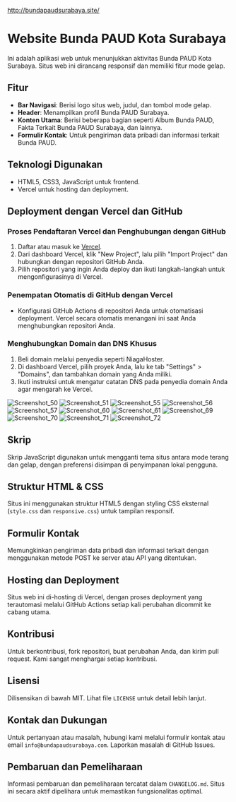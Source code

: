 http://bundapaudsurabaya.site/

# Website Bunda PAUD Kota Surabaya

Ini adalah aplikasi web untuk menunjukkan aktivitas Bunda PAUD Kota Surabaya. Situs web ini dirancang responsif dan memiliki fitur mode gelap.

## Fitur

- **Bar Navigasi**: Berisi logo situs web, judul, dan tombol mode gelap.
- **Header**: Menampilkan profil Bunda PAUD Surabaya.
- **Konten Utama**: Berisi beberapa bagian seperti Album Bunda PAUD, Fakta Terkait Bunda PAUD Surabaya, dan lainnya.
- **Formulir Kontak**: Untuk pengiriman data pribadi dan informasi terkait Bunda PAUD.

## Teknologi Digunakan

- HTML5, CSS3, JavaScript untuk frontend.
- Vercel untuk hosting dan deployment.

## Deployment dengan Vercel dan GitHub

### Proses Pendaftaran Vercel dan Penghubungan dengan GitHub

1. Daftar atau masuk ke [Vercel](https://vercel.com).
2. Dari dashboard Vercel, klik "New Project", lalu pilih "Import Project" dan hubungkan dengan repositori GitHub Anda.
3. Pilih repositori yang ingin Anda deploy dan ikuti langkah-langkah untuk mengonfigurasinya di Vercel.

### Penempatan Otomatis di GitHub dengan Vercel

- Konfigurasi GitHub Actions di repositori Anda untuk otomatisasi deployment. Vercel secara otomatis menangani ini saat Anda menghubungkan repositori Anda.

### Menghubungkan Domain dan DNS Khusus

1. Beli domain melalui penyedia seperti NiagaHoster.
2. Di dashboard Vercel, pilih proyek Anda, lalu ke tab "Settings" > "Domains", dan tambahkan domain yang Anda miliki.
3. Ikuti instruksi untuk mengatur catatan DNS pada penyedia domain Anda agar mengarah ke Vercel.
   
![Screenshot_50](https://github.com/RevoU-FSSE-4/module-2-aera41/assets/157816177/a619efa6-7f90-4dda-aeff-5d113d1e50ff)
![Screenshot_51](https://github.com/RevoU-FSSE-4/module-2-aera41/assets/157816177/20aade10-58f0-4e44-9f57-920cfce317e5)
![Screenshot_55](https://github.com/RevoU-FSSE-4/module-2-aera41/assets/157816177/fc2832b7-6144-4d2a-a2c7-601625545a9f)
![Screenshot_56](https://github.com/RevoU-FSSE-4/module-2-aera41/assets/157816177/2a7e8505-beae-4722-a4ef-bc8a87d3f253)
![Screenshot_57](https://github.com/RevoU-FSSE-4/module-2-aera41/assets/157816177/5dd0474e-3ec7-4da4-9bdb-0cece789dd0c)
![Screenshot_60](https://github.com/RevoU-FSSE-4/module-2-aera41/assets/157816177/d82ad934-1e7f-4e60-b46b-9ea4d9b4a044)
![Screenshot_61](https://github.com/RevoU-FSSE-4/module-2-aera41/assets/157816177/f5fcf8ba-57c8-41a8-a08d-024235440b76)
![Screenshot_69](https://github.com/RevoU-FSSE-4/module-2-aera41/assets/157816177/b52a1b30-ed80-49ef-9f77-8cf5519f22b5)
![Screenshot_70](https://github.com/RevoU-FSSE-4/module-2-aera41/assets/157816177/b7229f25-20e9-4fc0-a518-bfbfaa3e111d)
![Screenshot_71](https://github.com/RevoU-FSSE-4/module-2-aera41/assets/157816177/56bedd48-e68f-455b-817d-b258a552dc65)
![Screenshot_72](https://github.com/RevoU-FSSE-4/module-2-aera41/assets/157816177/7aca69e6-18f6-4860-8728-19f845199ad0)

## Skrip

Skrip JavaScript digunakan untuk mengganti tema situs antara mode terang dan gelap, dengan preferensi disimpan di penyimpanan lokal pengguna.

## Struktur HTML & CSS

Situs ini menggunakan struktur HTML5 dengan styling CSS eksternal (`style.css` dan `responsive.css`) untuk tampilan responsif.

## Formulir Kontak

Memungkinkan pengiriman data pribadi dan informasi terkait dengan menggunakan metode POST ke server atau API yang ditentukan.

## Hosting dan Deployment

Situs web ini di-hosting di Vercel, dengan proses deployment yang terautomasi melalui GitHub Actions setiap kali perubahan dicommit ke cabang utama.

## Kontribusi

Untuk berkontribusi, fork repositori, buat perubahan Anda, dan kirim pull request. Kami sangat menghargai setiap kontribusi.

## Lisensi

Dilisensikan di bawah MIT. Lihat file `LICENSE` untuk detail lebih lanjut.

## Kontak dan Dukungan

Untuk pertanyaan atau masalah, hubungi kami melalui formulir kontak atau email `info@bundapaudsurabaya.com`. Laporkan masalah di GitHub Issues.

## Pembaruan dan Pemeliharaan

Informasi pembaruan dan pemeliharaan tercatat dalam `CHANGELOG.md`. Situs ini secara aktif dipelihara untuk memastikan fungsionalitas optimal.
